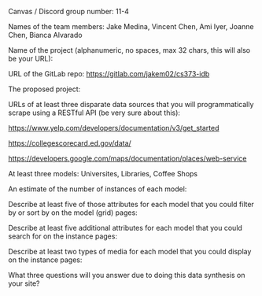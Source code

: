 Canvas / Discord group number: 11-4

Names of the team members: Jake Medina, Vincent Chen, Ami Iyer, Joanne Chen, Bianca Alvarado

Name of the project (alphanumeric, no spaces, max 32 chars, this will also be your URL): 

URL of the GitLab repo: https://gitlab.com/jakem02/cs373-idb

The proposed project:

URLs of at least three disparate data sources that you will programmatically scrape using a RESTful API (be very sure about this):

https://www.yelp.com/developers/documentation/v3/get_started

https://collegescorecard.ed.gov/data/

https://developers.google.com/maps/documentation/places/web-service

At least three models: Universites, Libraries, Coffee Shops

An estimate of the number of instances of each model:

Describe at least five of those attributes for each model that you could filter by or sort by on the model (grid) pages:

Describe at least five additional attributes for each model that you could search for on the instance pages:

Describe at least two types of media for each model that you could display on the instance pages:

What three questions will you answer due to doing this data synthesis on your site?
